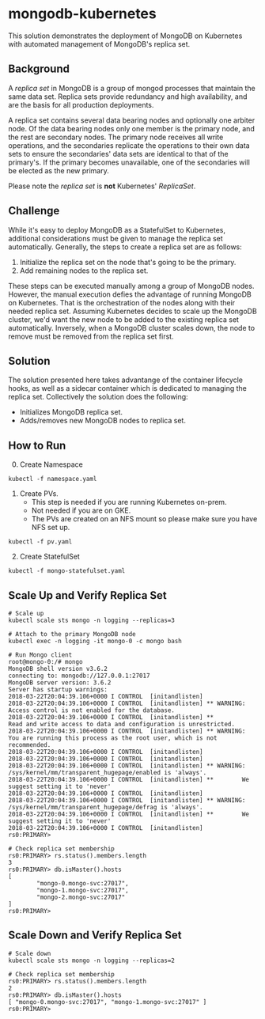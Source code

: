 # mongodb-kubernetes

This solution demonstrates the deployment of MongoDB on Kubernetes with automated management of MongoDB's replica set.

## Background
A *replica set* in MongoDB is a group of mongod processes that maintain the same data set. Replica sets provide redundancy and high availability, and are the basis for all production deployments. 

A replica set contains several data bearing nodes and optionally one arbiter node. Of the data bearing nodes only one member is the primary node, and the rest are secondary nodes. The primary node receives all write operations, and the secondaries replicate the operations to their own data sets to ensure the secondaries' data sets are identical to that of the primary's. If the primary becomes unavailable, one of the secondaries will be elected as the new primary.

Please note the *replica set* is **not** Kubernetes' *ReplicaSet*.

## Challenge
While it's easy to deploy MongoDB as a StatefulSet to Kubernetes, additional considerations must be given to manage the replica set automatically. Generally, the steps to create a replica set are as follows:
1. Initialize the replica set on the node that's going to be the primary.
2. Add remaining nodes to the replica set.

These steps can be executed manually among a group of MongoDB nodes. However, the manual execution defies the advantage of running MongoDB on Kubernetes. That is the orchestration of the nodes along with their needed replica set. Assuming Kubernetes decides to scale up the MongoDB cluster, we'd want the new node to be added to the existing replica set automatically. Inversely, when a MongoDB cluster scales down, the node to remove must be removed from the replica set first.

## Solution
The solution presented here takes advantange of the container lifecycle hooks, as well as a sidecar container which is dedicated to managing the replica set. Collectively the solution does the following:
- Initializes MongoDB replica set.
- Adds/removes new MongoDB nodes to replica set.

## How to Run
0. Create Namespace
```
kubectl -f namespace.yaml
```
1. Create PVs. 
   - This step is needed if you are running Kubernetes on-prem. 
   - Not needed if you are on GKE.
   - The PVs are created on an NFS mount so please make sure you have NFS set up.
```
kubectl -f pv.yaml
```

2. Create StatefulSet
```
kubectl -f mongo-statefulset.yaml
```

## Scale Up and Verify Replica Set
```
# Scale up
kubectl scale sts mongo -n logging --replicas=3

# Attach to the primary MongoDB node
kubectl exec -n logging -it mongo-0 -c mongo bash

# Run Mongo client
root@mongo-0:/# mongo
MongoDB shell version v3.6.2
connecting to: mongodb://127.0.0.1:27017
MongoDB server version: 3.6.2
Server has startup warnings:
2018-03-22T20:04:39.106+0000 I CONTROL  [initandlisten]
2018-03-22T20:04:39.106+0000 I CONTROL  [initandlisten] ** WARNING: Access control is not enabled for the database.
2018-03-22T20:04:39.106+0000 I CONTROL  [initandlisten] **          Read and write access to data and configuration is unrestricted.
2018-03-22T20:04:39.106+0000 I CONTROL  [initandlisten] ** WARNING: You are running this process as the root user, which is not recommended.
2018-03-22T20:04:39.106+0000 I CONTROL  [initandlisten]
2018-03-22T20:04:39.106+0000 I CONTROL  [initandlisten]
2018-03-22T20:04:39.106+0000 I CONTROL  [initandlisten] ** WARNING: /sys/kernel/mm/transparent_hugepage/enabled is 'always'.
2018-03-22T20:04:39.106+0000 I CONTROL  [initandlisten] **        We suggest setting it to 'never'
2018-03-22T20:04:39.106+0000 I CONTROL  [initandlisten]
2018-03-22T20:04:39.106+0000 I CONTROL  [initandlisten] ** WARNING: /sys/kernel/mm/transparent_hugepage/defrag is 'always'.
2018-03-22T20:04:39.106+0000 I CONTROL  [initandlisten] **        We suggest setting it to 'never'
2018-03-22T20:04:39.106+0000 I CONTROL  [initandlisten]
rs0:PRIMARY>

# Check replica set membership
rs0:PRIMARY> rs.status().members.length
3
rs0:PRIMARY> db.isMaster().hosts
[
        "mongo-0.mongo-svc:27017",
        "mongo-1.mongo-svc:27017",
        "mongo-2.mongo-svc:27017"
]
rs0:PRIMARY>
```

## Scale Down and Verify Replica Set
```
# Scale down
kubectl scale sts mongo -n logging --replicas=2

# Check replica set membership
rs0:PRIMARY> rs.status().members.length
2
rs0:PRIMARY> db.isMaster().hosts
[ "mongo-0.mongo-svc:27017", "mongo-1.mongo-svc:27017" ]
rs0:PRIMARY>
```

